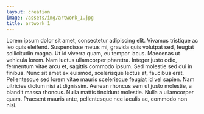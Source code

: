 ```yaml
---
layout: creation
image: /assets/img/artwork_1.jpg
title: artwork_1
---
```

Lorem ipsum dolor sit amet, consectetur adipiscing elit. Vivamus tristique ac leo quis eleifend. Suspendisse metus mi, gravida quis volutpat sed, feugiat sollicitudin magna. Ut id viverra quam, eu tempor lacus. Maecenas ut vehicula lorem. Nam luctus ullamcorper pharetra. Integer justo odio, fermentum vitae arcu et, sagittis commodo ipsum. Sed molestie sed dui in finibus. Nunc sit amet ex euismod, scelerisque lectus at, faucibus erat. Pellentesque sed lorem vitae mauris scelerisque feugiat id vel sapien. Nam ultricies dictum nisi at dignissim. Aenean rhoncus sem ut justo molestie, a blandit massa rhoncus. Nulla mattis tincidunt molestie. Nulla a ullamcorper quam. Praesent mauris ante, pellentesque nec iaculis ac, commodo non nisi.